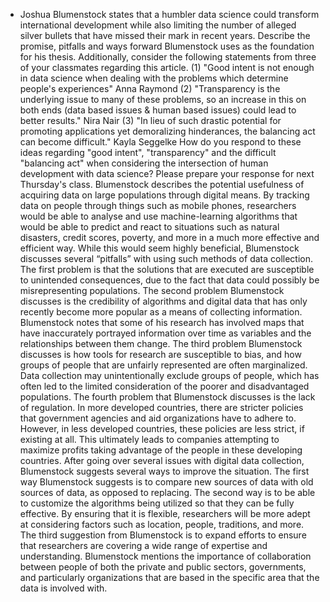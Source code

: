 - Joshua Blumenstock states that a humbler data science could transform international development while also limiting the number of alleged silver bullets that have missed their mark in recent years. Describe the promise, pitfalls and ways forward Blumenstock uses as the foundation for his thesis. Additionally, consider the following statements from three of your classmates regarding this article. (1) "Good intent is not enough in data science when dealing with the problems which determine people's experiences" Anna Raymond (2) "Transparency is the underlying issue to many of these problems, so an increase in this on both ends (data based issues & human based issues) could lead to better results." Nira Nair (3) "In lieu of such drastic potential for promoting applications yet demoralizing hinderances, the balancing act can become difficult." Kayla Seggelke How do you respond to these ideas regarding "good intent", "transparency" and the difficult "balancing act" when considering the intersection of human development with data science? Please prepare your response for next Thursday's class.
Blumenstock describes the potential usefulness of acquiring data on large populations through digital means. By tracking data on people through things such as mobile phones, researchers would be able to analyse and use machine-learning algorithms that would be able to predict and react to situations such as natural disasters, credit scores, poverty, and more in a much more effective and efficient way. While this would seem highly beneficial, Blumenstock discusses several “pitfalls” with using such methods of data collection. The first problem is that the solutions that are executed are susceptible to unintended consequences, due to the fact that data could possibly be misrepresenting populations. The second problem Blumenstock discusses is the credibility of algorithms and digital data that has only recently become more popular as a means of collecting information. Blumenstock notes that some of his research has involved maps that have inaccurately portrayed information over time as variables and the relationships between them change. The third problem Blumenstock discusses is how tools for research are susceptible to bias, and how groups of people that are unfairly represented are often marginalized. Data collection may unintentionally exclude groups of people, which has often led to the limited consideration of the poorer and disadvantaged populations. The fourth problem that Blumenstock discusses is the lack of regulation. In more developed countries, there are stricter policies that government agencies and aid organizations have to adhere to. However, in less developed countries, these policies are less strict, if existing at all. This ultimately leads to companies attempting to maximize profits taking advantage of the people in these developing countries. After going over several issues with digital data collection, Blumenstock suggests several ways to improve the situation. The first way Blumenstock suggests is to compare new sources of data with old sources of data, as opposed to replacing. The second way is to be able to customize the algorithms being utilized so that they can be fully effective. By ensuring that it is flexible, researchers will be more adept at considering factors such as location, people, traditions, and more. The third suggestion from Blumenstock is to expand efforts to ensure that researchers are covering a wide range of expertise and understanding. Blumenstock mentions the importance of collaboration between people of both the private and public sectors, governments, and particularly organizations that are based in the specific area that the data is involved with. 
